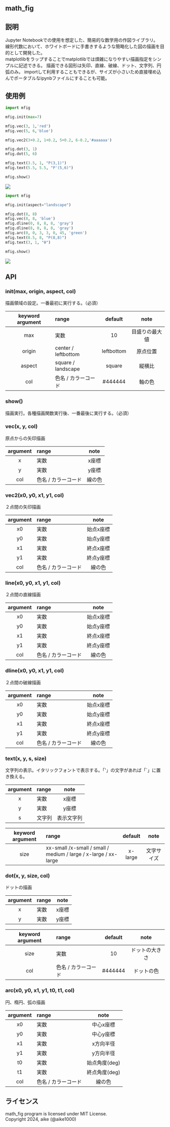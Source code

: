 math_fig
---

## 説明
Jupyter Notebookでの使用を想定した、簡易的な数学用の作図ライブラリ。  
線形代数において、ホワイトボードに手書きするような簡略化した図の描画を目的として開発した。  
matplotlibをラップすることでmatplotlibでは煩雑になりやすい描画指定をシンプルに記述できる。
描画できる図形は矢印、直線、破線、ドット、文字列、円弧のみ。
importして利用することもできるが、サイズが小さいため直接埋め込んでポータブルなipynbファイルにすることも可能。

## 使用例

```python
import mfig

mfig.init(max=7)

mfig.vec(3, 1,'red')
mfig.vec(5, 6,'blue')

mfig.vec2(3+0.2, 1+0.2, 5+0.2, 6-0.2,'#aaaaaa')

mfig.dot(3, 1)
mfig.dot(5, 6)

mfig.text(3.5, 1, "P(3,1)")
mfig.text(5.5, 5.5, "P'(5,6)")

mfig.show()
```
![](example1.png)



```python
import mfig

mfig.init(aspect="landscape")

mfig.dot(8, 8)
mfig.vec(8, 8, 'blue')
mfig.dline(0, 8, 8, 8, 'gray')
mfig.dline(8, 0, 8, 8, 'gray')
mfig.arc(0, 0, 3, 3, 0, 45, 'green')
mfig.text(8.5, 8, "P(8,8)")
mfig.text(3, 1, "θ")

mfig.show()
```
![](example2.png)



## API

### init(max, origin, aspect, col)
描画領域の設定。一番最初に実行する。（必須）

| keyword argument | range               | default    | note           |
|:----------------:|:--------------------|:----------:|:--------------:|
|  max             | 実数                | 10         | 目盛りの最大値 |
|  origin          | center / leftbottom | leftbottom | 原点位置       |
|  aspect          | square / landscape  | square     | 縦横比         |
|  col             | 色名 / カラーコード | #444444    | 軸の色         |

### show()
描画実行。各種描画関数実行後、一番最後に実行する。（必須）

### vec(x, y, col)  
原点からの矢印描画

| argument | range               | note     |
|:--------:|:--------------------|:--------:|
|  x       | 実数                | x座標    |
|  y       | 実数                | y座標    |
|  col     | 色名 / カラーコード | 線の色   |

### vec2(x0, y0, x1, y1, col)  
２点間の矢印描画

| argument | range               | note      |
|:--------:|:--------------------|:---------:|
|  x0      | 実数                | 始点x座標 |
|  y0      | 実数                | 始点y座標 |
|  x1      | 実数                | 終点x座標 |
|  y1      | 実数                | 終点y座標 |
|  col     | 色名 / カラーコード | 線の色    |


### line(x0, y0, x1, y1, col)
２点間の直線描画

| argument | range               | note      |
|:--------:|:--------------------|:---------:|
|  x0      | 実数                | 始点x座標 |
|  y0      | 実数                | 始点y座標 |
|  x1      | 実数                | 終点x座標 |
|  y1      | 実数                | 終点y座標 |
|  col     | 色名 / カラーコード | 線の色    |

### dline(x0, y0, x1, y1, col)
２点間の破線描画

| argument | range               | note      |
|:--------:|:--------------------|:---------:|
|  x0      | 実数                | 始点x座標 |
|  y0      | 実数                | 始点y座標 |
|  x1      | 実数                | 終点x座標 |
|  y1      | 実数                | 終点y座標 |
|  col     | 色名 / カラーコード | 線の色    |

### text(x, y, s, size)
文字列の表示。イタリックフォントで表示する。「'」の文字があれば「´」に置き換える。

| argument | range    | note       |
|:--------:|:---------|:----------:|
|  x       | 実数     | x座標      |
|  y       | 実数     | y座標      |
|  s       | 文字列   | 表示文字列 |

| keyword argument | range                                                           | default | note       |
|:----------------:|:----------------------------------------------------------------|:-------:|:----------:|
|  size            | xx-small /x-small / small / medium / large / x-large / xx-large | x-large | 文字サイズ |

### dot(x, y, size, col)
ドットの描画

| argument | range    | note     |
|:--------:|:---------|:--------:|
|  x       | 実数     | x座標    |
|  y       | 実数     | y座標    |

| keyword argument | range               | default | note           |
|:----------------:|:--------------------|:-------:|:--------------:|
|  size            | 実数                | 10      | ドットの大きさ |
|  col             | 色名 / カラーコード | #444444 | ドットの色     |

### arc(x0, y0, x1, y1, t0, t1, col)
円、楕円、弧の描画

| argument | range               | note          |
|:--------:|:--------------------|:-------------:|
|  x0      | 実数                | 中心x座標     |
|  y0      | 実数                | 中心y座標     |
|  x1      | 実数                | x方向半径     |
|  y1      | 実数                | y方向半径     |
|  t0      | 実数                | 始点角度(deg) |
|  t1      | 実数                | 終点角度(deg) |
|  col     | 色名 / カラーコード | 線の色        |


## ライセンス
math_fig program is licensed under MIT License.  
Copyright 2024, aike (@aike1000)  
